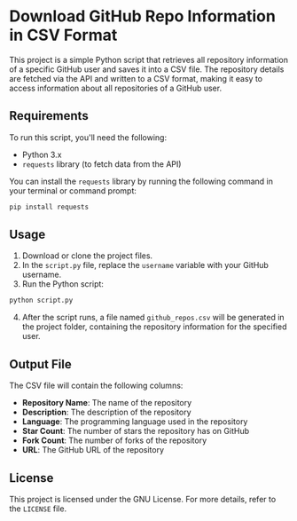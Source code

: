 # Download GitHub Repo Information in CSV Format

This project is a simple Python script that retrieves all repository information of a specific GitHub user and saves it into a CSV file. The repository details are fetched via the API and written to a CSV format, making it easy to access information about all repositories of a GitHub user.

## Requirements

To run this script, you'll need the following:

- Python 3.x
- `requests` library (to fetch data from the API)

You can install the `requests` library by running the following command in your terminal or command prompt:

```bash
pip install requests
```

## Usage

1. Download or clone the project files.
2. In the `script.py` file, replace the `username` variable with your GitHub username.
3. Run the Python script:

```bash
python script.py
```

4. After the script runs, a file named `github_repos.csv` will be generated in the project folder, containing the repository information for the specified user.

## Output File

The CSV file will contain the following columns:

- **Repository Name**: The name of the repository
- **Description**: The description of the repository
- **Language**: The programming language used in the repository
- **Star Count**: The number of stars the repository has on GitHub
- **Fork Count**: The number of forks of the repository
- **URL**: The GitHub URL of the repository

## License

This project is licensed under the GNU License. For more details, refer to the `LICENSE` file.